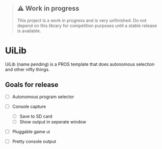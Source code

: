 > ## ⚠️ Work in progress
> This project is a work in progress and is very unfinished. Do not depend on this library for competition purposes until a stable release is available.

# UiLib
UiLib (name pending) is a PROS template that does autonomous selection and other nifty things.

## Goals for release
- [ ] Autonomous program selector
- [ ] Console capture
	- [ ] Save to SD card
	- [ ] Show output in seperate window
- [ ] Pluggable game ui
- [ ] Pretty console output

